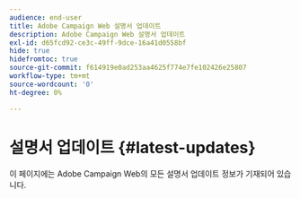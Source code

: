 ```yaml
---
audience: end-user
title: Adobe Campaign Web 설명서 업데이트
description: Adobe Campaign Web 설명서 업데이트
exl-id: d65fcd92-ce3c-49ff-9dce-16a41d0558bf
hide: true
hidefromtoc: true
source-git-commit: f614919e0ad253aa4625f774e7fe102426e25807
workflow-type: tm+mt
source-wordcount: '0'
ht-degree: 0%

---
```


# 설명서 업데이트 {#latest-updates}

이 페이지에는 Adobe Campaign Web의 모든 설명서 업데이트 정보가 기재되어 있습니다.
